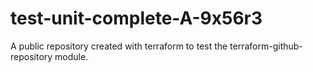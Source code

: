 # test-unit-complete-A-9x56r3
A public repository created with terraform to test the terraform-github-repository module.
